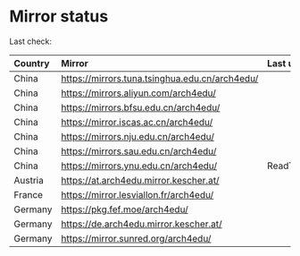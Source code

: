 <script src="./time.js"></script>
# Mirror status
Last check: <script type="text/javascript">localize(1688318164.0323243);</script>

|Country|Mirror|Last update|
|:------|:-----|:----------|
|China|https://mirrors.tuna.tsinghua.edu.cn/arch4edu/|<script type="text/javascript">localize(1688279671);</script>|
|China|https://mirrors.aliyun.com/arch4edu/|<script type="text/javascript">localize(1688193229);</script>|
|China|https://mirrors.bfsu.edu.cn/arch4edu/|<script type="text/javascript">localize(1688279671);</script>|
|China|https://mirror.iscas.ac.cn/arch4edu/|<script type="text/javascript">localize(1688279671);</script>|
|China|https://mirrors.nju.edu.cn/arch4edu/|<script type="text/javascript">localize(1688193229);</script>|
|China|https://mirrors.sau.edu.cn/arch4edu/|<script type="text/javascript">localize(1673850842);</script>|
|China|https://mirrors.ynu.edu.cn/arch4edu/|ReadTimeout|
|Austria|https://at.arch4edu.mirror.kescher.at/|<script type="text/javascript">localize(1688279671);</script>|
|France|https://mirror.lesviallon.fr/arch4edu/|<script type="text/javascript">localize(1688279671);</script>|
|Germany|https://pkg.fef.moe/arch4edu/|<script type="text/javascript">localize(1688279671);</script>|
|Germany|https://de.arch4edu.mirror.kescher.at/|<script type="text/javascript">localize(1688279671);</script>|
|Germany|https://mirror.sunred.org/arch4edu/|<script type="text/javascript">localize(1688279671);</script>|

<script src="./tablefilter/tablefilter.js"></script>
<script src="./table.js"></script>